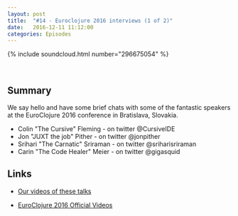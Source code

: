 ```yaml
---
layout: post
title:  "#14 - Euroclojure 2016 interviews (1 of 2)"
date:   2016-12-11 11:12:00
categories: Episodes
---
```


{% include soundcloud.html number="296675054" %}

<br>

## Summary

We say hello and have some brief chats with some of the fantastic speakers at the EuroClojure 2016 conference in Bratislava, Slovakia.

- Colin "The Cursive" Fleming - on twitter @CursiveIDE
- Jon "JUXT the job" Pither - on twitter @jonpither
- Srihari "The Carnatic" Sriraman - on twitter @sriharisriraman
- Carin "The Code Healer" Meier - on twitter @gigasquid

## Links

- <a href="https://www.youtube.com/playlist?list=PL3MaB7J3_LUiaSayUW-FcASSCsp2z8_Cd"
       target="_blank">Our videos of these talks</a>

- <a href="https://www.youtube.com/playlist?list=PLZdCLR02grLowQLPjuZ7k3pl2ScEyW7A7"
     target="_blank">EuroClojure 2016 Official Videos</a>

